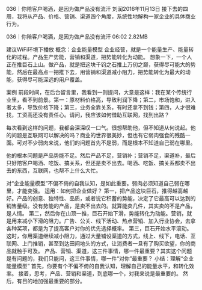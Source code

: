 036｜你陪客户喝酒，是因为做产品没有流汗
刘润2016年11月13日
接下去的四周，我将从产品、价格、营销、渠道四个角度，系统性地解构一家企业的具体商业行为。

036｜你陪客户喝酒，是因为做产品没有流汗
06:02 2.82MB

建议WiFi环境下播放
概念：企业能量模型
企业经营，就是一个能量生产、能量转化的过程。产品生产势能，营销和渠道，把势能转化为动能。
想象一下，一个人正在推巨石上山。做产品，就是把这块千钧之石推上万仞之巅，获得尽可能大的势能，然后在最高点一把推下去，用营销和渠道减小阻力，把势能转化为最大的动能，获得尽可能深远的用户覆盖。

案例
前段时间，在后台留言里，我看到一则提问，大意是这样：我在某个传统行业里，看不到前景。第一：原材料价格高，导致利润下降；第二，市场饱和，进入者太多，导致价格下降；第三，业务全靠关系，有时还拿不到钱；第四，人才很难找，工资高还没有责任心。请问，我应该如何借助互联网，找到出路？

每次看到这样的问题，我都会深深叹一口气。很想帮助他，但不知道从何说起。他的问题是互联网可以解决的吗？商业的世界很美妙，但也有它弱肉强食的残酷一面。可对不少弱肉来说，他们的问题首先不是弱，而是根本不知道自己弱在哪里。

他的根本问题是产品势能不足。然后产品不足，营销补；营销不足，渠道补，最后只好陪客户喝酒、吃饭、搞关系，但还是卖不出去。喝酒、吃饭、搞关系都卖不出去的东西，互联网，也帮不上什么大忙。

对“企业能量模型”不偏不倚的自我认知，是如此重要。弱肉必须知道自己弱在哪里，才能变强。
运用：如何把企业做好？
第一，把产品这块巨石，推得越高越好。产品的创意、独特性、品质，或者说它积蓄的势能，决定了它最高可以达到的销售量级。没有势能的产品，是卖不出去的。就算能卖几件，其实卖的不是产品，是人情。
第二，然后你在山顶一推，巨石开始下滑，势能转化为动能。营销，就是用来减小下滑的阻力。广告、公关、线下活动、热点营销、加入行业协会，去拿各种奖项，都是为了提高客户对你的优先选择概率。
第三，巨石开始水平滚动。这时，你用渠道继续减小阻力，通过大量铺设渠道的方式，线上、线下，电话、互联网、上门推销，甚至到达田间地头的方式，让消费者一旦有了购买欲望，你的商品就触手可及。
产品、营销、渠道，这三件事情，哪一件最重要？其实这个问题是有问题的，我们只能问，这三件事情，哪一件“对你”最重要？
小结：理解“企业能量模型”
首先，你要有个不偏不倚的自我认知，理解自己的能量水平，和转化效率。
接着，思考，产品、营销和渠道，到底哪一个，对我来说是最重要的。
然后，有目的地加强最重要的部分。
